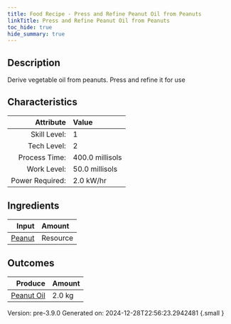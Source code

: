 ```yaml
---
title: Food Recipe - Press and Refine Peanut Oil from Peanuts
linkTitle: Press and Refine Peanut Oil from Peanuts
toc_hide: true
hide_summary: true
---
```


## Description
Derive vegetable oil from peanuts. Press and refine it&#10;&#9;&#9;&#9;for use 

## Characteristics

| Attribute      | Value |
|--------:|:------|
|Skill Level:|1|
|Tech Level:|2|
|Process Time:|400.0 millisols|
|Work Level:|50.0 millisols|
|Power Required:|2.0 kW/hr|

## Ingredients

| Input      | Amount |
|--------:|:------|
|[Peanut](/docs/definitions/resource/peanut)|Resource|4.0 kg|

## Outcomes


| Produce      | Amount |
|--------:|:------|
|[Peanut Oil](/docs/definitions/resource/peanut-oil)|2.0 kg|


Version: pre-3.9.0 Generated on: 2024-12-28T22:56:23.2942481
{.small }

